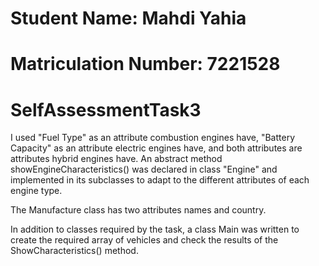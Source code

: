 # Student Name: Mahdi Yahia
# Matriculation Number: 7221528
# SelfAssessmentTask3

I used "Fuel Type" as an attribute combustion engines have, "Battery Capacity" as an attribute electric engines have, and both attributes are attributes hybrid engines have.
An abstract method showEngineCharacteristics() was declared in class "Engine" and implemented in its subclasses to adapt to the different attributes of each engine type. 

The Manufacture class has two attributes names and country.

In addition to classes required by the task, a class Main was written to create the required array of vehicles and check the results of the ShowCharacteristics() method.
